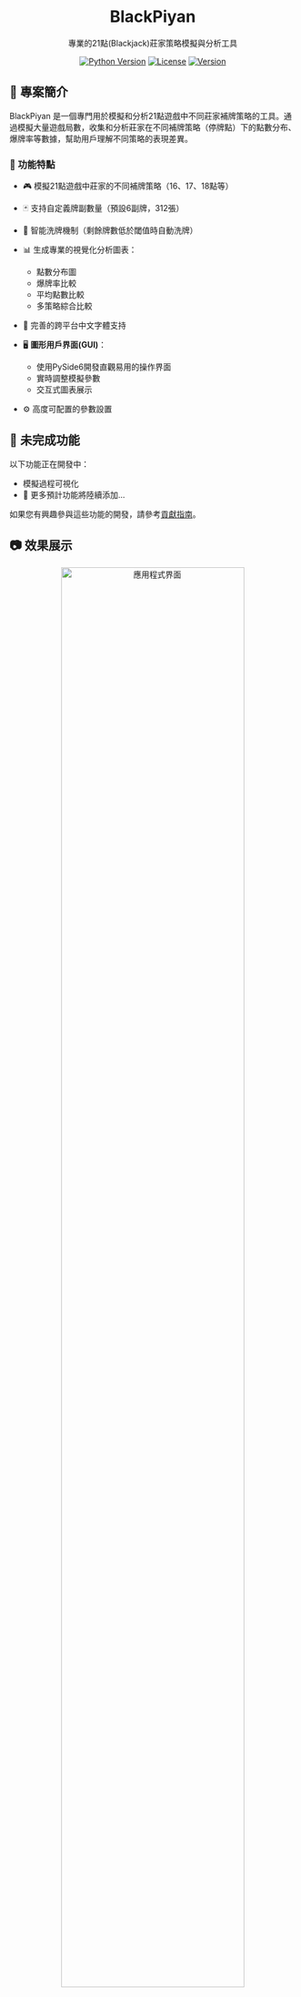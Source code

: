 <div align="center">
  <h1>BlackPiyan</h1>
  <p>專業的21點(Blackjack)莊家策略模擬與分析工具</p>
  
  <p>
    <a href="https://www.python.org/downloads/"><img src="https://img.shields.io/badge/python-3.8%2B-blue" alt="Python Version"></a>
    <a href="./LICENSE"><img src="https://img.shields.io/badge/license-MIT-green" alt="License"></a>
    <a href="https://github.com/ArIs0x145/BlackPiyan21/releases"><img src="https://img.shields.io/badge/version-1.0.0-orange" alt="Version"></a>
  </p>
</div>

## 📖 專案簡介

BlackPiyan 是一個專門用於模擬和分析21點遊戲中不同莊家補牌策略的工具。通過模擬大量遊戲局數，收集和分析莊家在不同補牌策略（停牌點）下的點數分布、爆牌率等數據，幫助用戶理解不同策略的表現差異。

### 🌟 功能特點

- 🎮 模擬21點遊戲中莊家的不同補牌策略（16、17、18點等）
- 🃏 支持自定義牌副數量（預設6副牌，312張）
- 🔄 智能洗牌機制（剩餘牌數低於閾值時自動洗牌）
- 📊 生成專業的視覺化分析圖表：
  - 點數分布圖
  - 爆牌率比較
  - 平均點數比較
  - 多策略綜合比較
- 📱 完善的跨平台中文字體支持
- 🖥️ **圖形用戶界面(GUI)**：
  - 使用PySide6開發直觀易用的操作界面
  - 實時調整模擬參數
  - 交互式圖表展示
  
- ⚙️ 高度可配置的參數設置

## 🚧 未完成功能

以下功能正在開發中：
  - 模擬過程可視化
- 🔄 更多預計功能將陸續添加...

如果您有興趣參與這些功能的開發，請參考[貢獻指南](docs/contributing.md)。

## 📷 效果展示

<div align="center">
  <img src="docs/imgs/app.png" alt="應用程式界面" width="80%">
  <p>BlackPiyan圖形用戶界面</p>
</div>

<div align="center">
  <img src="docs/imgs/s16.png" alt="策略16點數分布" width="45%">
  <img src="docs/imgs/s17.png" alt="策略17點數分布" width="45%">
  <img src="docs/imgs/s18.png" alt="策略18點數分布" width="45%">
  <img src="docs/imgs/total.png" alt="策略比較" width="45%">
</div>

## 🚀 安裝與使用

### 環境需求

- Python 3.8 或更高版本
- 依賴庫: 見 `requirements.txt`

### 安裝依賴

```bash
pip install -r requirements.txt
```

### 運行模擬

```bash
python main.py
```

若需使用自定義配置：

```bash
python main.py --config configs/my_config.yaml
```

### 運行GUI

```bash
python run_gui.py
```

### 構建可執行檔

要將GUI打包為獨立的可執行檔案：

```bash
# 先安裝PyInstaller
pip install pyinstaller

# 運行打包腳本
python build_exe.py
```

打包後的可執行檔位於 `dist/BlackPiyan` 目錄下。

## ⚙️ 配置說明

配置文件位於 `configs/default.yaml`，可自定義以下設置：

```yaml
# 遊戲配置
game:
  decks: 6                  # 使用的牌副數量
  reshuffle_threshold: 0.4  # 當剩餘牌數低於此閾值時洗牌

# 莊家配置
dealer:
  hit_until_value: 17       # 莊家補牌策略值 (小於此值就補牌)

# 模擬配置
simulation:
  min_games_per_strategy: 1000  # 每種策略至少模擬的局數
  total_min_games: 2000         # 總共至少模擬的局數
  strategies:                   # 要測試的所有策略值
    - 16
    - 17
    - 18
  # 實時更新配置
  realtime_update:
    enabled: true               # 是否啟用實時更新
    update_interval: 100        # 每多少局更新一次圖表
    min_update_interval: 50     # 最小更新間隔 (局數)
    max_update_interval: 500    # 最大更新間隔 (局數)
    auto_adjust: true           # 是否根據總局數自動調整更新間隔

# 日誌配置
logging:
  level: INFO                  # 日誌級別 (DEBUG, INFO, WARNING, ERROR)
  file: logs/blackpiyan.log    # 日誌文件
  format: "%(asctime)s - %(name)s - %(levelname)s - %(message)s"

# 結果輸出配置
output:
  data_dir: results/data        # 結果數據存儲目錄
  charts_dir: results/charts    # 圖表輸出目錄

# 字體配置
font:
  family: "Microsoft JhengHei"  # 中文顯示字體
  fallback: "DejaVu Sans"       # 後備字體 
```

更多配置說明請參閱 [配置文檔](docs/configuration.md)。

## 📊 輸出結果

模擬結果將以兩種形式呈現：

1. 控制台和日誌文件中的統計信息
2. `results/charts/` 目錄下的圖表:  
   - 每種策略的點數分布圖  
   - 不同策略的比較圖

## 📂 專案結構

```
blackpiyan/             # 主程式碼目錄
├── analysis/           # 數據分析模塊
├── config/             # 配置管理模塊
├── game/               # 遊戲邏輯模塊
├── model/              # 數據模型
├── simulation/         # 模擬引擎
├── utils/              # 實用工具
└── visualization/      # 可視化模塊


gui/                     # GUI目錄
├── __init__.py
├── main_window.py       # 主窗口邏輯實現
├── ui_main_window.py    # 由 .ui 文件自動生成
├── main_window.ui       # Qt Designer 設計文件
├── mpl_canvas.py        # Matplotlib 嵌入控件
├── worker.py            # QThread 工作線程類
└── resources/           # 圖標等資源 
    └── icons/

configs/                # 配置文件目錄
docs/                   # 文檔目錄
results/                # 結果輸出目錄
tests/                  # 測試目錄
```

## 📚 文檔

詳細文檔請參閱 [文檔目錄](docs/README.md):

- [使用指南](docs/usage.md)
- [安裝指南](docs/installation.md)
- [API 參考](docs/api_reference.md)
- [跨平台字體支持](docs/font_support.md)
- [架構設計](docs/architecture.md)

## 🧪 運行測試

BlackPiyan 提供了完整的測試套件：

```bash
# 運行所有測試
python -m unittest discover blackpiyan.tests

# 運行特定測試模塊
python -m unittest blackpiyan.tests.test_model
python -m unittest blackpiyan.tests.test_simulation

# 運行單個測試類
python -m unittest blackpiyan.tests.test_model.TestCard
```

## 🤝 貢獻指南

歡迎任何形式的貢獻！如果您想為 BlackPiyan 做出貢獻，請參閱我們的 [貢獻指南](docs/contributing.md)。

## 📄 許可證

本項目採用 MIT 許可證 - 詳情請參閱 [LICENSE](LICENSE) 文件。

## 👥 開發團隊

BlackPiyan Team 
[ArIs0x145](https://github.com/ArIs0x145)
[love2004](https://github.com/love2004)
